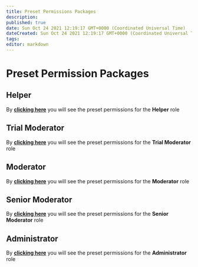 ```yaml
---
title: Preset Permissions Packages
description:
published: true
date: Sun Oct 24 2021 12:19:17 GMT+0000 (Coordinated Universal Time)
dateCreated: Sun Oct 24 2021 12:19:17 GMT+0000 (Coordinated Universal Time)
tags:
editor: markdown
---
```


# Preset Permission Packages

## Helper

By **[clicking here](https://filobot.xyz/calculator#138753)** you will see the preset permissions for the **Helper** role

## Trial Moderator

By **[clicking here](https://filobot.xyz/calculator#163681)** you will see the preset permissions for the **Trial Moderator** role

## Moderator

By **[clicking here](https://filobot.xyz/calculator#7503859)** you will see the preset permissions for the **Moderator** role

## Senior Moderator

By **[clicking here](https://filobot.xyz/calculator#16678903)** you will see the preset permissions for the **Senior Moderator** role

## Administrator

By **[clicking here](https://filobot.xyz/calculator#8)** you will see the preset permissions for the **Administrator** role
